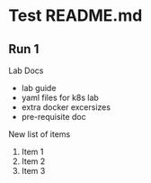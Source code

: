 # Test README.md

## Run 1

Lab Docs

* lab guide
* yaml files for k8s lab
* extra docker excersizes
* pre-requisite doc

New list of items

1. Item 1
2. Item 2
3. Item 3
